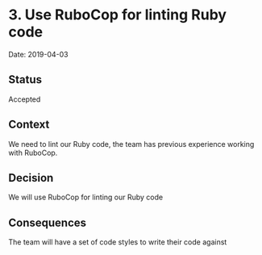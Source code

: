 # 3. Use RuboCop for linting Ruby code

Date: 2019-04-03

## Status

Accepted

## Context

We need to lint our Ruby code, the team has previous experience working with RuboCop.

## Decision

We will use RuboCop for linting our Ruby code

## Consequences

The team will have a set of code styles to write their code against 
